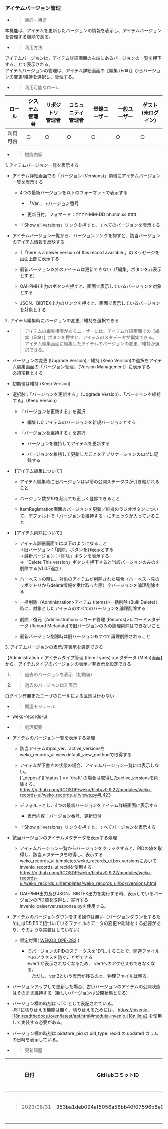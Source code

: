 ### アイテムバージョン管理

  - > 目的・用途

本機能は、アイテムを更新したバージョンの情報を表示し、アイテムバージョンを管理する機能である。

  - > 利用方法

アイテムバージョンは、アイテム詳細画面の右端にあるバージョンの一覧を押下することで表示される。  
アイテムバージョンの管理は、アイテム詳細画面の【編集 (Edit)】からバージョンの変更/維持を選択し、管理する。

  - > 利用可能なロール

<table>
<thead>
<tr class="header">
<th>ロール</th>
<th>システム<br />
管理者</th>
<th>リポジトリ<br />
管理者</th>
<th>コミュニティ<br />
管理者</th>
<th>登録ユーザー</th>
<th>一般ユーザー</th>
<th>ゲスト<br />
(未ログイン)</th>
</tr>
</thead>
<tbody>
<tr class="odd">
<td>利用可否</td>
<td>○</td>
<td>○</td>
<td>○</td>
<td>○</td>
<td>○</td>
<td>○</td>
</tr>
</tbody>
</table>

  - > 機能内容

1\. アイテムバージョン一覧を表示する

  - アイテム詳細画面での「バージョン (Versions)」領域にアイテムバージョン一覧を表示する
    
      - 4つの最新バージョンを以下のフォーマットで表示する
        
          - 「Ver.」 +バージョン番号
        
          - 更新日付。フォマード：YYYY-MM-DD hh:mm:ss.tttttt
    
      - 「Show all versions」リンクを押すと、すべてのバージョンを表示する

  - アイテムバージョン一覧から、バージョンリンクを押すと、該当バージョンのアイテム情報を反映する
    
      - T「here is a newer version of this record available.」のメッセージを画面上部に表示する
    
      - 最新バージョン以外のアイテムは更新できない（「編集」ボタンを非表示とする）
    
      - OAI-PMH出力のボタンを押すと、画面で表示しているバージョンを対象とする
    
      - JSON、BIBTEX出力のリンクを押すと、画面で表示しているバージョンを対象とする

2\. アイテム編集時にバージョンの変更／維持を選択できる

  - > アイテムの編集権限があるユーザーには、アイテム詳細画面での【編集（Edit）】ボタンを押すと、アイテムのメタデータが編集できる。  
    > アイテム編集画面に編集したアイテムのバージョンの変更／維持が選択できる。

  - バージョンの変更 (Upgrade Version)／維持 (Keep Version)の選択をアイテム編集画面の「バージョン管理」（Version Management）に表示する  
    必須項目とする

  - 初期値は維持 (Keep Version)

  - 選択肢：「バージョンを更新する」（Upgrade Version）、「バージョンを維持する」（Keep Version）
    
      - 「バージョンを更新する」を選択
        
          - 編集したアイテムのバージョンを新規バージョンとする
    
      - 「バージョンを維持する」を選択
        
          - バージョンを維持してアイテムを更新する
        
          - バージョンを維持して更新したことをアプリケーションのログに記録する

  - 【アイテム編集について】
    
      - アイテム編集時に旧バージョンは以前の公開ステータスが引き継がれること
    
      - バージョン数が10を超えても正しく登録できること
    
      - ItemRegistration画面のバージョンを更新／維持のラジオボタンについて、デフォルトで「バージョンを維持する」にチェックが入っていること

  - 【アイテム削除について】
    
      - アイテム詳細画面では以下のようになること  
        →旧バージョン：「削除」ボタンを非表示とする  
        →最新バージョン：「削除」ボタンを表示する  
        →「Delete This version」ボタンを押下すると当該バージョンのみのを削除する(v1.0.7追加)
    
      - ハーベストの時に、対象のアイテムが削除された場合（ハーベスト先のリポジトリからdelete情報を受け取った際）全バージョンを論理削除する
    
      - 一括削除（Administration\>アイテム (Items)\>一括削除 (Bulk Delete)）時に、対象としたアイテムのすべてのバージョンを論理削除する
    
      - 削除／復元（Administration\>レコード管理 (Records)\>レコードメタデータ (Record Metadata)で旧バージョンのみの論理削除はできないこと
    
      - 最新バージョン削除時は旧バージョンもすべて論理削除されること

3\. アイテムバージョンの表示/非表示を設定できる

【Administration \> アイテムタイプ管理 (Item Types) \>メタデータ (Meta)画面】から、アイテムタイプのバージョンの表示／非表示を設定できる

1.  > 過去のバージョンを表示（初期値）

2.  > 過去のバージョンは非表示

ログイン有無またユーザのロールによる区別は行わない

  - > 関連モジュール

<!-- end list -->

  - weko-records-ui

<!-- end list -->

  - > 処理概要

<!-- end list -->

  - アイテムのバージョン一覧を表示する処理
    
      - 該当アイテムのpid\_ver、active\_versionsをweko\_records\_ui.view.default\_view\_methodで取得する
    
      - アイテムが下書きの状態の場合、アイテムバージョン一覧には表示しない。  
        \['\_deposit'\]\['status'\] == 'draft' の場合は取得したactive\_versionsを削除する。  
        <https://github.com/RCOSDP/weko/blob/v0.9.22/modules/weko-records-ui/weko_records_ui/views.py#L423>
    
      - デフォルトとし、4つの最新バージョンをアイテム詳細画面に表示する
        
          - 表示内容：バージョン番号、更新日付
    
      - 「Show all versions」リンクを押すと、すべてバージョンを表示する

  - 該当バージョンのアイテムメタデータを表示する処理
    
      - アイテムバージョン一覧からバージョンをクリックすると、PIDの値を取得し、該当メタデータを取得し、表示する  
        weko\_records\_ui.templates.weko\_records\_ui.box.versionsにおいてinvenio\_records\_ui.recidを使用する。  
        <https://github.com/RCOSDP/weko/blob/v0.9.22/modules/weko-records-ui/weko_records_ui/templates/weko_records_ui/box/versions.html>
    
      - OAI-PMH出力及びJSON、BIBTEX出力を実行する時、表示しているバージョンのPID値を取得し、実行する  
        invenio\_oaiserver.response.pyを使用する。

  - アイテムのバージョンダウンをする操作は無い（バージョンダウンをするためにはDB,ESで紐づいているファイルのデータの変更や削除をする必要があり、そのような実装はしていない）
    
      - 暫定対策( [WEKO3\_OPE-282](https://nii.backlog.jp/view/WEKO3_OPE-282#comment-1296314189) )
        
          - 旧バージョンのPIDのステータスを"D"にすることで、関連ファイルへのアクセスを防ぐことができる  
            ※ver.1 が表示されなくなるため、 ver.1へのアクセスもできなくなる。  
            　ただし、ver.2という表示が残るのと、物理ファイルは残る。

  - バージョンアップして更新した場合、古いバージョンのアイテムの公開状態はそのまま維持する（新しいバージョンは公開状態となる）

  - バージョン欄の時刻は UTC として表記されている。  
    JSTに切り替える機能は無く、切り替えるためには、 <https://invenio-i18n.readthedocs.io/en/latest/api.html#module-invenio_i18n.jinja2> を使用して実装する必要がある。
  
  - バージョン欄の時刻は pidstore_pid の pid_type: recid の updated カラムの日時を表示している。

<!-- end list -->

  - > 更新履歴

<table>
<thead>
<tr class="header">
<th>日付</th>
<th>GitHubコミットID</th>
<th>更新内容</th>
</tr>
</thead>
<tbody>
<tr class="odd">
<td><blockquote>
<p>2023/08/31</p>
</blockquote></td>
<td>353ba1deb094af5056a58bb40f07596b8e95a562</td>
<td>初版作成</td>
</tr>
</tbody>
</table>